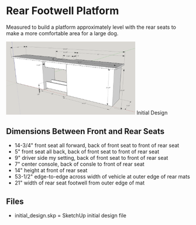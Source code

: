 # Rear Footwell Platform

Measured to build a platform approximately level with the rear seats to make a more comfortable area for a large dog.

<img src="images/initial_design.png" width="70%" />
Initial Design

## Dimensions Between Front and Rear Seats

* 14-3/4" front seat all forward, back of front seat to front of rear seat
* 5" front seat all back, back of front seat to front of rear seat
* 9" driver side my setting, back of front seat to front of rear seat
* 7" center console, back of consle to front of rear seat
* 14" height at front of rear seat
* 53-1/2" edge-to-edge across width of vehicle at outer edge of rear mats
* 21" width of rear seat footwell from outer edge of mat

## Files

* initial_design.skp = SketchUp initial design file
